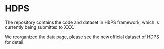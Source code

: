 # HDPS
The repository contains the code and dataset in HDPS framework, which is currently being submitted to XXX.

We reorganized the data page, please see the new official dataset of HDPS for detail.
